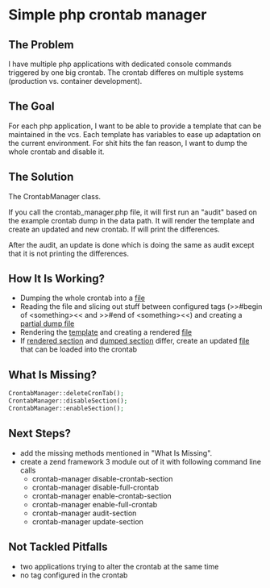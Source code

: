# Simple php crontab manager

## The Problem

I have multiple php applications with dedicated console commands triggered by one big crontab.
The crontab differes on multiple systems (production vs. container development).

## The Goal

For each php application, I want to be able to provide a template that can be maintained in the vcs.
Each template has variables to ease up adaptation on the current environment.
For shit hits the fan reason, I want to dump the whole crontab and disable it.

## The Solution

The CrontabManager class.

If you call the crontab_manager.php file, it will first run an "audit" based on the example crontab dump in the data path.
It will render the template and create an updated and new crontab.
If will print the differences.

After the audit, an update is done which is doing the same as audit except that it is not printing the differences.

## How It Is Working?

* Dumping the whole crontab into a [file](data/full-crontab.dump)
* Reading the file and slicing out stuff between configured tags (>>#begin of \<something><< and >>#end of \<something><<) and creating a [partial dump file](data/section-crontab.dump)
* Rendering the [template](data/template.tpl) and creating a rendered [file](data/section.rendered)
* If [rendered section](data/section.rendered) and [dumped section](data/section-crontab.dump) differ, create an updated [file](data/updated-crontab.dump) that can be loaded into the crontab

## What Is Missing?

```php
CrontabManager::deleteCronTab();
CrontabManager::disableSection();
CrontabManager::enableSection();
```

## Next Steps?

* add the missing methods mentioned in "What Is Missing".
* create a zend framework 3 module out of it with following command line calls
    * crontab-manager disable-crontab-section
    * crontab-manager disable-full-crontab
    * crontab-manager enable-crontab-section
    * crontab-manager enable-full-crontab
    * crontab-manager audit-section
    * crontab-manager update-section

## Not Tackled Pitfalls

* two applications trying to alter the crontab at the same time
* no tag configured in the crontab
